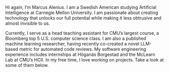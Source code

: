 Hi again, I’m Marcus Alenius. I am a Swedish American studying Artificial Intelligence at Carnegie Mellon University. I am passionate about creating technology that unlocks our full potential while making it less obtrusive and almost invisible to us.

Currently, I serve as a head teaching assistant for CMU’s largest course, a Bloomberg top 5 U.S. computer science class. I am also a published machine learning researcher, having recently co-created a novel LLM-based metric for automated code reviews. My software engineering experience includes internships at Höganäs Borgestad and the McLearn Lab at CMU’s HCII. In my free time, I love working on projects. Take a look at some of them below.